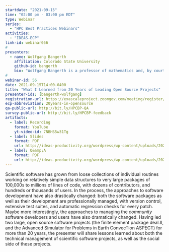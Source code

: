 ```yaml
---
startdate: "2021-09-15"
time: "02:00 pm - 03:00 pm EDT"
type: Webinar
series:
  - "HPC Best Practices Webinars"
activities:
  - "IDEAS-ECP"
link-id: webinar056
#
presenters:
  - name: Wolfgang Bangerth
    affiliation: Colorado State University
    github-id: bangerth
    bio: "Wolfgang Bangerth is a professor of mathematics and, by courtesy, geosciences at Colorado State University. He studied physics and mathematics at the University of Stuttgart and the University of Heidelberg in Germany. Following a few months at the ETH Zurich in Switzerland, he was a postdoc at the Institute for Computational Engineering and Sciences (ICES, now the Oden Institute) and the Institute for Geophyics at the University of Texas at Austin, and starting in 2005 on the faculty of the Department of Mathematics of Texas A&amp;M University. He has been at Colorado State University since 2016. During his PhD time in Heidelberg, Wolfgang started the deal.II finite element library, a library that by now has more than a million lines of C++ and is the basis for at least 1,600 publications in nearly all areas of the sciences and engineering. He is also a founding Principal Developer of the ASPECT code that is widely used in the simulation of convection in the Earth mantle as well as for long-term deformation in the crust."
#
webinar-id: 56
date: 2021-09-15T14:00-0400
title: "What I Learned from 20 Years of Leading Open Source Projects"
presenter-ids: [bangerth-wolfgang]
registration-url: https://exascaleproject.zoomgov.com/meeting/register/vJIsd-qprjgpEv1GMg5MlnUUhVIJir2ocas
ecp-abbreviation: 20years-in-opensource
qa-public-url: http://bit.ly/HPCBP-QA
survey-public-url: http://bit.ly/HPCBP-feedback
artifacts:
  - label: Recording
    format: YouTube
    yt-video-id: 7NBHS5w31Tg
  - label: Slides
    format: PDF
    url: http://ideas-productivity.org/wordpress/wp-content/uploads/2021/09/hpcbp056-20yearsopensource.pdf
  - label: Q&amp;A
    format: PDF
    url: http://ideas-productivity.org/wordpress/wp-content/uploads/2021/09/hpcbp056-20yearsopensource-qa.pdf
---
```

Scientific software has grown from loose collections of individual routines working on relatively simple data structures to very large packages of 100,000s to millions of lines of code, with dozens of contributors, and hundreds or thousands of users. In the process, the approaches to software development have also drastically changed: both the software packages as well as their development are professionally managed, with version control, extensive test suites, and automatic regression checks for every patch. Maybe more interestingly, the approaches to managing the *community* software developers and users have also dramatically changed. Having led two large, open source software projects (the finite element package deal.II, and the Advanced Simulator for Problems in Earth ConvecTion ASPECT) for more than 20 years, the presenter will share lessons learned about both the technical management of scientific software projects, as well as the social side of these projects.
